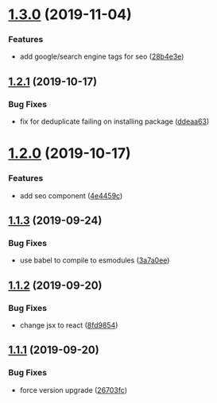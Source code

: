 # [1.3.0](https://github.com/AnkurSheel/gatsby_shared_library/compare/v1.2.1...v1.3.0) (2019-11-04)


### Features

* add google/search engine tags for seo ([28b4e3e](https://github.com/AnkurSheel/gatsby_shared_library/commit/28b4e3e))

## [1.2.1](https://github.com/AnkurSheel/gatsby_shared_library/compare/v1.2.0...v1.2.1) (2019-10-17)


### Bug Fixes

* fix for deduplicate failing on installing package ([ddeaa63](https://github.com/AnkurSheel/gatsby_shared_library/commit/ddeaa63))

# [1.2.0](https://github.com/AnkurSheel/gatsby_shared_library/compare/v1.1.3...v1.2.0) (2019-10-17)


### Features

* add seo component ([4e4459c](https://github.com/AnkurSheel/gatsby_shared_library/commit/4e4459c))

## [1.1.3](https://github.com/AnkurSheel/gatsby_shared_library/compare/v1.1.2...v1.1.3) (2019-09-24)


### Bug Fixes

* use babel to compile to esmodules ([3a7a0ee](https://github.com/AnkurSheel/gatsby_shared_library/commit/3a7a0ee))

## [1.1.2](https://github.com/AnkurSheel/gatsby_shared_library/compare/v1.1.1...v1.1.2) (2019-09-20)


### Bug Fixes

* change jsx to react ([8fd9854](https://github.com/AnkurSheel/gatsby_shared_library/commit/8fd9854))

## [1.1.1](https://github.com/AnkurSheel/gatsby_shared_library/compare/v1.1.0...v1.1.1) (2019-09-20)


### Bug Fixes

* force version upgrade ([26703fc](https://github.com/AnkurSheel/gatsby_shared_library/commit/26703fc))
